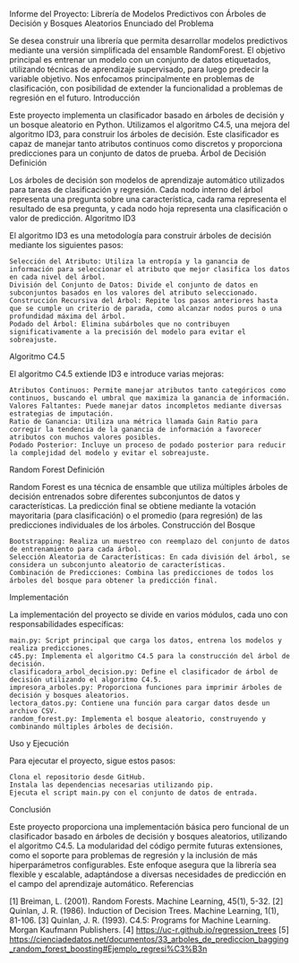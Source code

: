 Informe del Proyecto: Librería de Modelos Predictivos con Árboles de Decisión y Bosques Aleatorios
Enunciado del Problema

Se desea construir una librería que permita desarrollar modelos predictivos mediante una versión simplificada del ensamble RandomForest. El objetivo principal es entrenar un modelo con un conjunto de datos etiquetados, utilizando técnicas de aprendizaje supervisado, para luego predecir la variable objetivo. Nos enfocamos principalmente en problemas de clasificación, con posibilidad de extender la funcionalidad a problemas de regresión en el futuro.
Introducción

Este proyecto implementa un clasificador basado en árboles de decisión y un bosque aleatorio en Python. Utilizamos el algoritmo C4.5, una mejora del algoritmo ID3, para construir los árboles de decisión. Este clasificador es capaz de manejar tanto atributos continuos como discretos y proporciona predicciones para un conjunto de datos de prueba.
Árbol de Decisión
Definición

Los árboles de decisión son modelos de aprendizaje automático utilizados para tareas de clasificación y regresión. Cada nodo interno del árbol representa una pregunta sobre una característica, cada rama representa el resultado de esa pregunta, y cada nodo hoja representa una clasificación o valor de predicción.
Algoritmo ID3

El algoritmo ID3 es una metodología para construir árboles de decisión mediante los siguientes pasos:

    Selección del Atributo: Utiliza la entropía y la ganancia de información para seleccionar el atributo que mejor clasifica los datos en cada nivel del árbol.
    División del Conjunto de Datos: Divide el conjunto de datos en subconjuntos basados en los valores del atributo seleccionado.
    Construcción Recursiva del Árbol: Repite los pasos anteriores hasta que se cumple un criterio de parada, como alcanzar nodos puros o una profundidad máxima del árbol.
    Podado del Árbol: Elimina subárboles que no contribuyen significativamente a la precisión del modelo para evitar el sobreajuste.

Algoritmo C4.5

El algoritmo C4.5 extiende ID3 e introduce varias mejoras:

    Atributos Continuos: Permite manejar atributos tanto categóricos como continuos, buscando el umbral que maximiza la ganancia de información.
    Valores Faltantes: Puede manejar datos incompletos mediante diversas estrategias de imputación.
    Ratio de Ganancia: Utiliza una métrica llamada Gain Ratio para corregir la tendencia de la ganancia de información a favorecer atributos con muchos valores posibles.
    Podado Posterior: Incluye un proceso de podado posterior para reducir la complejidad del modelo y evitar el sobreajuste.

Random Forest
Definición

Random Forest es una técnica de ensamble que utiliza múltiples árboles de decisión entrenados sobre diferentes subconjuntos de datos y características. La predicción final se obtiene mediante la votación mayoritaria (para clasificación) o el promedio (para regresión) de las predicciones individuales de los árboles.
Construcción del Bosque

    Bootstrapping: Realiza un muestreo con reemplazo del conjunto de datos de entrenamiento para cada árbol.
    Selección Aleatoria de Características: En cada división del árbol, se considera un subconjunto aleatorio de características.
    Combinación de Predicciones: Combina las predicciones de todos los árboles del bosque para obtener la predicción final.

Implementación

La implementación del proyecto se divide en varios módulos, cada uno con responsabilidades específicas:

    main.py: Script principal que carga los datos, entrena los modelos y realiza predicciones.
    c45.py: Implementa el algoritmo C4.5 para la construcción del árbol de decisión.
    clasificadora_arbol_decision.py: Define el clasificador de árbol de decisión utilizando el algoritmo C4.5.
    impresora_arboles.py: Proporciona funciones para imprimir árboles de decisión y bosques aleatorios.
    lectora_datos.py: Contiene una función para cargar datos desde un archivo CSV.
    random_forest.py: Implementa el bosque aleatorio, construyendo y combinando múltiples árboles de decisión.

Uso y Ejecución

Para ejecutar el proyecto, sigue estos pasos:

    Clona el repositorio desde GitHub.
    Instala las dependencias necesarias utilizando pip.
    Ejecuta el script main.py con el conjunto de datos de entrada.

Conclusión

Este proyecto proporciona una implementación básica pero funcional de un clasificador basado en árboles de decisión y bosques aleatorios, utilizando el algoritmo C4.5. La modularidad del código permite futuras extensiones, como el soporte para problemas de regresión y la inclusión de más hiperparámetros configurables. Este enfoque asegura que la librería sea flexible y escalable, adaptándose a diversas necesidades de predicción en el campo del aprendizaje automático.
Referencias

[1] Breiman, L. (2001). Random Forests. Machine Learning, 45(1), 5-32.
[2] Quinlan, J. R. (1986). Induction of Decision Trees. Machine Learning, 1(1), 81-106.
[3] Quinlan, J. R. (1993). C4.5: Programs for Machine Learning. Morgan Kaufmann Publishers.
[4] https://uc-r.github.io/regression_trees
[5] https://cienciadedatos.net/documentos/33_arboles_de_prediccion_bagging_random_forest_boosting#Ejemplo_regresi%C3%B3n
